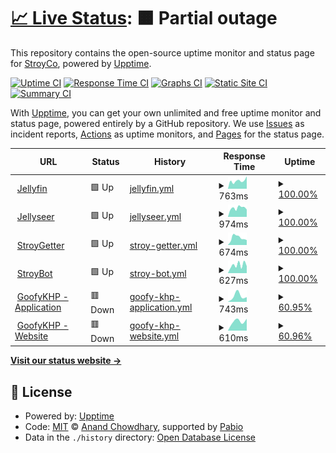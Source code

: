 # [📈 Live Status](https://StroyCo.github.io/stroy-up): <!--live status--> **🟧 Partial outage**

This repository contains the open-source uptime monitor and status page for [StroyCo](https://portfolio.stroyco.eu), powered by [Upptime](https://github.com/upptime/upptime).

[![Uptime CI](https://github.com/StroyCo/stroy-up/workflows/Uptime%20CI/badge.svg)](https://github.com/StroyCo/stroy-up/actions?query=workflow%3A%22Uptime+CI%22)
[![Response Time CI](https://github.com/StroyCo/stroy-up/workflows/Response%20Time%20CI/badge.svg)](https://github.com/StroyCo/stroy-up/actions?query=workflow%3A%22Response+Time+CI%22)
[![Graphs CI](https://github.com/StroyCo/stroy-up/workflows/Graphs%20CI/badge.svg)](https://github.com/StroyCo/stroy-up/actions?query=workflow%3A%22Graphs+CI%22)
[![Static Site CI](https://github.com/StroyCo/stroy-up/workflows/Static%20Site%20CI/badge.svg)](https://github.com/StroyCo/stroy-up/actions?query=workflow%3A%22Static+Site+CI%22)
[![Summary CI](https://github.com/StroyCo/stroy-up/workflows/Summary%20CI/badge.svg)](https://github.com/StroyCo/stroy-up/actions?query=workflow%3A%22Summary+CI%22)

With [Upptime](https://upptime.js.org), you can get your own unlimited and free uptime monitor and status page, powered entirely by a GitHub repository. We use [Issues](https://github.com/StroyCo/stroy-up/issues) as incident reports, [Actions](https://github.com/StroyCo/stroy-up/actions) as uptime monitors, and [Pages](https://StroyCo.github.io/stroy-up) for the status page.

<!--start: status pages-->
<!-- This summary is generated by Upptime (https://github.com/upptime/upptime) -->
<!-- Do not edit this manually, your changes will be overwritten -->
<!-- prettier-ignore -->
| URL | Status | History | Response Time | Uptime |
| --- | ------ | ------- | ------------- | ------ |
| <img alt="" src="https://icons.duckduckgo.com/ip3/jelly.stroyco.eu.ico" height="13"> [Jellyfin](https://jelly.stroyco.eu) | 🟩 Up | [jellyfin.yml](https://github.com/StroyCo/stroy-up/commits/HEAD/history/jellyfin.yml) | <details><summary><img alt="Response time graph" src="./graphs/jellyfin/response-time-week.png" height="20"> 763ms</summary><br><a href="https://StroyCo.github.io/stroy-up/history/jellyfin"><img alt="Response time 926" src="https://img.shields.io/endpoint?url=https%3A%2F%2Fraw.githubusercontent.com%2FStroyCo%2Fstroy-up%2FHEAD%2Fapi%2Fjellyfin%2Fresponse-time.json"></a><br><a href="https://StroyCo.github.io/stroy-up/history/jellyfin"><img alt="24-hour response time 1188" src="https://img.shields.io/endpoint?url=https%3A%2F%2Fraw.githubusercontent.com%2FStroyCo%2Fstroy-up%2FHEAD%2Fapi%2Fjellyfin%2Fresponse-time-day.json"></a><br><a href="https://StroyCo.github.io/stroy-up/history/jellyfin"><img alt="7-day response time 763" src="https://img.shields.io/endpoint?url=https%3A%2F%2Fraw.githubusercontent.com%2FStroyCo%2Fstroy-up%2FHEAD%2Fapi%2Fjellyfin%2Fresponse-time-week.json"></a><br><a href="https://StroyCo.github.io/stroy-up/history/jellyfin"><img alt="30-day response time 761" src="https://img.shields.io/endpoint?url=https%3A%2F%2Fraw.githubusercontent.com%2FStroyCo%2Fstroy-up%2FHEAD%2Fapi%2Fjellyfin%2Fresponse-time-month.json"></a><br><a href="https://StroyCo.github.io/stroy-up/history/jellyfin"><img alt="1-year response time 926" src="https://img.shields.io/endpoint?url=https%3A%2F%2Fraw.githubusercontent.com%2FStroyCo%2Fstroy-up%2FHEAD%2Fapi%2Fjellyfin%2Fresponse-time-year.json"></a></details> | <details><summary><a href="https://StroyCo.github.io/stroy-up/history/jellyfin">100.00%</a></summary><a href="https://StroyCo.github.io/stroy-up/history/jellyfin"><img alt="All-time uptime 99.89%" src="https://img.shields.io/endpoint?url=https%3A%2F%2Fraw.githubusercontent.com%2FStroyCo%2Fstroy-up%2FHEAD%2Fapi%2Fjellyfin%2Fuptime.json"></a><br><a href="https://StroyCo.github.io/stroy-up/history/jellyfin"><img alt="24-hour uptime 100.00%" src="https://img.shields.io/endpoint?url=https%3A%2F%2Fraw.githubusercontent.com%2FStroyCo%2Fstroy-up%2FHEAD%2Fapi%2Fjellyfin%2Fuptime-day.json"></a><br><a href="https://StroyCo.github.io/stroy-up/history/jellyfin"><img alt="7-day uptime 100.00%" src="https://img.shields.io/endpoint?url=https%3A%2F%2Fraw.githubusercontent.com%2FStroyCo%2Fstroy-up%2FHEAD%2Fapi%2Fjellyfin%2Fuptime-week.json"></a><br><a href="https://StroyCo.github.io/stroy-up/history/jellyfin"><img alt="30-day uptime 100.00%" src="https://img.shields.io/endpoint?url=https%3A%2F%2Fraw.githubusercontent.com%2FStroyCo%2Fstroy-up%2FHEAD%2Fapi%2Fjellyfin%2Fuptime-month.json"></a><br><a href="https://StroyCo.github.io/stroy-up/history/jellyfin"><img alt="1-year uptime 99.89%" src="https://img.shields.io/endpoint?url=https%3A%2F%2Fraw.githubusercontent.com%2FStroyCo%2Fstroy-up%2FHEAD%2Fapi%2Fjellyfin%2Fuptime-year.json"></a></details>
| <img alt="" src="https://icons.duckduckgo.com/ip3/jellyseerr.stroyco.eu.ico" height="13"> [Jellyseer](https://jellyseerr.stroyco.eu) | 🟩 Up | [jellyseer.yml](https://github.com/StroyCo/stroy-up/commits/HEAD/history/jellyseer.yml) | <details><summary><img alt="Response time graph" src="./graphs/jellyseer/response-time-week.png" height="20"> 974ms</summary><br><a href="https://StroyCo.github.io/stroy-up/history/jellyseer"><img alt="Response time 994" src="https://img.shields.io/endpoint?url=https%3A%2F%2Fraw.githubusercontent.com%2FStroyCo%2Fstroy-up%2FHEAD%2Fapi%2Fjellyseer%2Fresponse-time.json"></a><br><a href="https://StroyCo.github.io/stroy-up/history/jellyseer"><img alt="24-hour response time 800" src="https://img.shields.io/endpoint?url=https%3A%2F%2Fraw.githubusercontent.com%2FStroyCo%2Fstroy-up%2FHEAD%2Fapi%2Fjellyseer%2Fresponse-time-day.json"></a><br><a href="https://StroyCo.github.io/stroy-up/history/jellyseer"><img alt="7-day response time 974" src="https://img.shields.io/endpoint?url=https%3A%2F%2Fraw.githubusercontent.com%2FStroyCo%2Fstroy-up%2FHEAD%2Fapi%2Fjellyseer%2Fresponse-time-week.json"></a><br><a href="https://StroyCo.github.io/stroy-up/history/jellyseer"><img alt="30-day response time 986" src="https://img.shields.io/endpoint?url=https%3A%2F%2Fraw.githubusercontent.com%2FStroyCo%2Fstroy-up%2FHEAD%2Fapi%2Fjellyseer%2Fresponse-time-month.json"></a><br><a href="https://StroyCo.github.io/stroy-up/history/jellyseer"><img alt="1-year response time 994" src="https://img.shields.io/endpoint?url=https%3A%2F%2Fraw.githubusercontent.com%2FStroyCo%2Fstroy-up%2FHEAD%2Fapi%2Fjellyseer%2Fresponse-time-year.json"></a></details> | <details><summary><a href="https://StroyCo.github.io/stroy-up/history/jellyseer">100.00%</a></summary><a href="https://StroyCo.github.io/stroy-up/history/jellyseer"><img alt="All-time uptime 99.86%" src="https://img.shields.io/endpoint?url=https%3A%2F%2Fraw.githubusercontent.com%2FStroyCo%2Fstroy-up%2FHEAD%2Fapi%2Fjellyseer%2Fuptime.json"></a><br><a href="https://StroyCo.github.io/stroy-up/history/jellyseer"><img alt="24-hour uptime 100.00%" src="https://img.shields.io/endpoint?url=https%3A%2F%2Fraw.githubusercontent.com%2FStroyCo%2Fstroy-up%2FHEAD%2Fapi%2Fjellyseer%2Fuptime-day.json"></a><br><a href="https://StroyCo.github.io/stroy-up/history/jellyseer"><img alt="7-day uptime 100.00%" src="https://img.shields.io/endpoint?url=https%3A%2F%2Fraw.githubusercontent.com%2FStroyCo%2Fstroy-up%2FHEAD%2Fapi%2Fjellyseer%2Fuptime-week.json"></a><br><a href="https://StroyCo.github.io/stroy-up/history/jellyseer"><img alt="30-day uptime 100.00%" src="https://img.shields.io/endpoint?url=https%3A%2F%2Fraw.githubusercontent.com%2FStroyCo%2Fstroy-up%2FHEAD%2Fapi%2Fjellyseer%2Fuptime-month.json"></a><br><a href="https://StroyCo.github.io/stroy-up/history/jellyseer"><img alt="1-year uptime 99.86%" src="https://img.shields.io/endpoint?url=https%3A%2F%2Fraw.githubusercontent.com%2FStroyCo%2Fstroy-up%2FHEAD%2Fapi%2Fjellyseer%2Fuptime-year.json"></a></details>
| <img alt="" src="https://icons.duckduckgo.com/ip3/stroygetter.stroyco.eu.ico" height="13"> [StroyGetter](https://stroygetter.stroyco.eu) | 🟩 Up | [stroy-getter.yml](https://github.com/StroyCo/stroy-up/commits/HEAD/history/stroy-getter.yml) | <details><summary><img alt="Response time graph" src="./graphs/stroy-getter/response-time-week.png" height="20"> 674ms</summary><br><a href="https://StroyCo.github.io/stroy-up/history/stroy-getter"><img alt="Response time 720" src="https://img.shields.io/endpoint?url=https%3A%2F%2Fraw.githubusercontent.com%2FStroyCo%2Fstroy-up%2FHEAD%2Fapi%2Fstroy-getter%2Fresponse-time.json"></a><br><a href="https://StroyCo.github.io/stroy-up/history/stroy-getter"><img alt="24-hour response time 462" src="https://img.shields.io/endpoint?url=https%3A%2F%2Fraw.githubusercontent.com%2FStroyCo%2Fstroy-up%2FHEAD%2Fapi%2Fstroy-getter%2Fresponse-time-day.json"></a><br><a href="https://StroyCo.github.io/stroy-up/history/stroy-getter"><img alt="7-day response time 674" src="https://img.shields.io/endpoint?url=https%3A%2F%2Fraw.githubusercontent.com%2FStroyCo%2Fstroy-up%2FHEAD%2Fapi%2Fstroy-getter%2Fresponse-time-week.json"></a><br><a href="https://StroyCo.github.io/stroy-up/history/stroy-getter"><img alt="30-day response time 582" src="https://img.shields.io/endpoint?url=https%3A%2F%2Fraw.githubusercontent.com%2FStroyCo%2Fstroy-up%2FHEAD%2Fapi%2Fstroy-getter%2Fresponse-time-month.json"></a><br><a href="https://StroyCo.github.io/stroy-up/history/stroy-getter"><img alt="1-year response time 720" src="https://img.shields.io/endpoint?url=https%3A%2F%2Fraw.githubusercontent.com%2FStroyCo%2Fstroy-up%2FHEAD%2Fapi%2Fstroy-getter%2Fresponse-time-year.json"></a></details> | <details><summary><a href="https://StroyCo.github.io/stroy-up/history/stroy-getter">100.00%</a></summary><a href="https://StroyCo.github.io/stroy-up/history/stroy-getter"><img alt="All-time uptime 98.87%" src="https://img.shields.io/endpoint?url=https%3A%2F%2Fraw.githubusercontent.com%2FStroyCo%2Fstroy-up%2FHEAD%2Fapi%2Fstroy-getter%2Fuptime.json"></a><br><a href="https://StroyCo.github.io/stroy-up/history/stroy-getter"><img alt="24-hour uptime 100.00%" src="https://img.shields.io/endpoint?url=https%3A%2F%2Fraw.githubusercontent.com%2FStroyCo%2Fstroy-up%2FHEAD%2Fapi%2Fstroy-getter%2Fuptime-day.json"></a><br><a href="https://StroyCo.github.io/stroy-up/history/stroy-getter"><img alt="7-day uptime 100.00%" src="https://img.shields.io/endpoint?url=https%3A%2F%2Fraw.githubusercontent.com%2FStroyCo%2Fstroy-up%2FHEAD%2Fapi%2Fstroy-getter%2Fuptime-week.json"></a><br><a href="https://StroyCo.github.io/stroy-up/history/stroy-getter"><img alt="30-day uptime 100.00%" src="https://img.shields.io/endpoint?url=https%3A%2F%2Fraw.githubusercontent.com%2FStroyCo%2Fstroy-up%2FHEAD%2Fapi%2Fstroy-getter%2Fuptime-month.json"></a><br><a href="https://StroyCo.github.io/stroy-up/history/stroy-getter"><img alt="1-year uptime 98.87%" src="https://img.shields.io/endpoint?url=https%3A%2F%2Fraw.githubusercontent.com%2FStroyCo%2Fstroy-up%2FHEAD%2Fapi%2Fstroy-getter%2Fuptime-year.json"></a></details>
| <img alt="" src="https://icons.duckduckgo.com/ip3/stroybot.stroyco.eu.ico" height="13"> [StroyBot](https://stroybot.stroyco.eu) | 🟩 Up | [stroy-bot.yml](https://github.com/StroyCo/stroy-up/commits/HEAD/history/stroy-bot.yml) | <details><summary><img alt="Response time graph" src="./graphs/stroy-bot/response-time-week.png" height="20"> 627ms</summary><br><a href="https://StroyCo.github.io/stroy-up/history/stroy-bot"><img alt="Response time 703" src="https://img.shields.io/endpoint?url=https%3A%2F%2Fraw.githubusercontent.com%2FStroyCo%2Fstroy-up%2FHEAD%2Fapi%2Fstroy-bot%2Fresponse-time.json"></a><br><a href="https://StroyCo.github.io/stroy-up/history/stroy-bot"><img alt="24-hour response time 543" src="https://img.shields.io/endpoint?url=https%3A%2F%2Fraw.githubusercontent.com%2FStroyCo%2Fstroy-up%2FHEAD%2Fapi%2Fstroy-bot%2Fresponse-time-day.json"></a><br><a href="https://StroyCo.github.io/stroy-up/history/stroy-bot"><img alt="7-day response time 627" src="https://img.shields.io/endpoint?url=https%3A%2F%2Fraw.githubusercontent.com%2FStroyCo%2Fstroy-up%2FHEAD%2Fapi%2Fstroy-bot%2Fresponse-time-week.json"></a><br><a href="https://StroyCo.github.io/stroy-up/history/stroy-bot"><img alt="30-day response time 553" src="https://img.shields.io/endpoint?url=https%3A%2F%2Fraw.githubusercontent.com%2FStroyCo%2Fstroy-up%2FHEAD%2Fapi%2Fstroy-bot%2Fresponse-time-month.json"></a><br><a href="https://StroyCo.github.io/stroy-up/history/stroy-bot"><img alt="1-year response time 703" src="https://img.shields.io/endpoint?url=https%3A%2F%2Fraw.githubusercontent.com%2FStroyCo%2Fstroy-up%2FHEAD%2Fapi%2Fstroy-bot%2Fresponse-time-year.json"></a></details> | <details><summary><a href="https://StroyCo.github.io/stroy-up/history/stroy-bot">100.00%</a></summary><a href="https://StroyCo.github.io/stroy-up/history/stroy-bot"><img alt="All-time uptime 99.98%" src="https://img.shields.io/endpoint?url=https%3A%2F%2Fraw.githubusercontent.com%2FStroyCo%2Fstroy-up%2FHEAD%2Fapi%2Fstroy-bot%2Fuptime.json"></a><br><a href="https://StroyCo.github.io/stroy-up/history/stroy-bot"><img alt="24-hour uptime 100.00%" src="https://img.shields.io/endpoint?url=https%3A%2F%2Fraw.githubusercontent.com%2FStroyCo%2Fstroy-up%2FHEAD%2Fapi%2Fstroy-bot%2Fuptime-day.json"></a><br><a href="https://StroyCo.github.io/stroy-up/history/stroy-bot"><img alt="7-day uptime 100.00%" src="https://img.shields.io/endpoint?url=https%3A%2F%2Fraw.githubusercontent.com%2FStroyCo%2Fstroy-up%2FHEAD%2Fapi%2Fstroy-bot%2Fuptime-week.json"></a><br><a href="https://StroyCo.github.io/stroy-up/history/stroy-bot"><img alt="30-day uptime 100.00%" src="https://img.shields.io/endpoint?url=https%3A%2F%2Fraw.githubusercontent.com%2FStroyCo%2Fstroy-up%2FHEAD%2Fapi%2Fstroy-bot%2Fuptime-month.json"></a><br><a href="https://StroyCo.github.io/stroy-up/history/stroy-bot"><img alt="1-year uptime 99.98%" src="https://img.shields.io/endpoint?url=https%3A%2F%2Fraw.githubusercontent.com%2FStroyCo%2Fstroy-up%2FHEAD%2Fapi%2Fstroy-bot%2Fuptime-year.json"></a></details>
| <img alt="" src="https://icons.duckduckgo.com/ip3/app.goofykhp.fr.ico" height="13"> [GoofyKHP - Application](https://app.goofykhp.fr/) | 🟥 Down | [goofy-khp-application.yml](https://github.com/StroyCo/stroy-up/commits/HEAD/history/goofy-khp-application.yml) | <details><summary><img alt="Response time graph" src="./graphs/goofy-khp-application/response-time-week.png" height="20"> 743ms</summary><br><a href="https://StroyCo.github.io/stroy-up/history/goofy-khp-application"><img alt="Response time 572" src="https://img.shields.io/endpoint?url=https%3A%2F%2Fraw.githubusercontent.com%2FStroyCo%2Fstroy-up%2FHEAD%2Fapi%2Fgoofy-khp-application%2Fresponse-time.json"></a><br><a href="https://StroyCo.github.io/stroy-up/history/goofy-khp-application"><img alt="24-hour response time 0" src="https://img.shields.io/endpoint?url=https%3A%2F%2Fraw.githubusercontent.com%2FStroyCo%2Fstroy-up%2FHEAD%2Fapi%2Fgoofy-khp-application%2Fresponse-time-day.json"></a><br><a href="https://StroyCo.github.io/stroy-up/history/goofy-khp-application"><img alt="7-day response time 743" src="https://img.shields.io/endpoint?url=https%3A%2F%2Fraw.githubusercontent.com%2FStroyCo%2Fstroy-up%2FHEAD%2Fapi%2Fgoofy-khp-application%2Fresponse-time-week.json"></a><br><a href="https://StroyCo.github.io/stroy-up/history/goofy-khp-application"><img alt="30-day response time 572" src="https://img.shields.io/endpoint?url=https%3A%2F%2Fraw.githubusercontent.com%2FStroyCo%2Fstroy-up%2FHEAD%2Fapi%2Fgoofy-khp-application%2Fresponse-time-month.json"></a><br><a href="https://StroyCo.github.io/stroy-up/history/goofy-khp-application"><img alt="1-year response time 572" src="https://img.shields.io/endpoint?url=https%3A%2F%2Fraw.githubusercontent.com%2FStroyCo%2Fstroy-up%2FHEAD%2Fapi%2Fgoofy-khp-application%2Fresponse-time-year.json"></a></details> | <details><summary><a href="https://StroyCo.github.io/stroy-up/history/goofy-khp-application">60.95%</a></summary><a href="https://StroyCo.github.io/stroy-up/history/goofy-khp-application"><img alt="All-time uptime 84.88%" src="https://img.shields.io/endpoint?url=https%3A%2F%2Fraw.githubusercontent.com%2FStroyCo%2Fstroy-up%2FHEAD%2Fapi%2Fgoofy-khp-application%2Fuptime.json"></a><br><a href="https://StroyCo.github.io/stroy-up/history/goofy-khp-application"><img alt="24-hour uptime 0.00%" src="https://img.shields.io/endpoint?url=https%3A%2F%2Fraw.githubusercontent.com%2FStroyCo%2Fstroy-up%2FHEAD%2Fapi%2Fgoofy-khp-application%2Fuptime-day.json"></a><br><a href="https://StroyCo.github.io/stroy-up/history/goofy-khp-application"><img alt="7-day uptime 60.95%" src="https://img.shields.io/endpoint?url=https%3A%2F%2Fraw.githubusercontent.com%2FStroyCo%2Fstroy-up%2FHEAD%2Fapi%2Fgoofy-khp-application%2Fuptime-week.json"></a><br><a href="https://StroyCo.github.io/stroy-up/history/goofy-khp-application"><img alt="30-day uptime 84.88%" src="https://img.shields.io/endpoint?url=https%3A%2F%2Fraw.githubusercontent.com%2FStroyCo%2Fstroy-up%2FHEAD%2Fapi%2Fgoofy-khp-application%2Fuptime-month.json"></a><br><a href="https://StroyCo.github.io/stroy-up/history/goofy-khp-application"><img alt="1-year uptime 84.88%" src="https://img.shields.io/endpoint?url=https%3A%2F%2Fraw.githubusercontent.com%2FStroyCo%2Fstroy-up%2FHEAD%2Fapi%2Fgoofy-khp-application%2Fuptime-year.json"></a></details>
| <img alt="" src="https://icons.duckduckgo.com/ip3/dash.goofykhp.fr.ico" height="13"> [GoofyKHP - Website](https://dash.goofykhp.fr/) | 🟥 Down | [goofy-khp-website.yml](https://github.com/StroyCo/stroy-up/commits/HEAD/history/goofy-khp-website.yml) | <details><summary><img alt="Response time graph" src="./graphs/goofy-khp-website/response-time-week.png" height="20"> 610ms</summary><br><a href="https://StroyCo.github.io/stroy-up/history/goofy-khp-website"><img alt="Response time 669" src="https://img.shields.io/endpoint?url=https%3A%2F%2Fraw.githubusercontent.com%2FStroyCo%2Fstroy-up%2FHEAD%2Fapi%2Fgoofy-khp-website%2Fresponse-time.json"></a><br><a href="https://StroyCo.github.io/stroy-up/history/goofy-khp-website"><img alt="24-hour response time 0" src="https://img.shields.io/endpoint?url=https%3A%2F%2Fraw.githubusercontent.com%2FStroyCo%2Fstroy-up%2FHEAD%2Fapi%2Fgoofy-khp-website%2Fresponse-time-day.json"></a><br><a href="https://StroyCo.github.io/stroy-up/history/goofy-khp-website"><img alt="7-day response time 610" src="https://img.shields.io/endpoint?url=https%3A%2F%2Fraw.githubusercontent.com%2FStroyCo%2Fstroy-up%2FHEAD%2Fapi%2Fgoofy-khp-website%2Fresponse-time-week.json"></a><br><a href="https://StroyCo.github.io/stroy-up/history/goofy-khp-website"><img alt="30-day response time 669" src="https://img.shields.io/endpoint?url=https%3A%2F%2Fraw.githubusercontent.com%2FStroyCo%2Fstroy-up%2FHEAD%2Fapi%2Fgoofy-khp-website%2Fresponse-time-month.json"></a><br><a href="https://StroyCo.github.io/stroy-up/history/goofy-khp-website"><img alt="1-year response time 669" src="https://img.shields.io/endpoint?url=https%3A%2F%2Fraw.githubusercontent.com%2FStroyCo%2Fstroy-up%2FHEAD%2Fapi%2Fgoofy-khp-website%2Fresponse-time-year.json"></a></details> | <details><summary><a href="https://StroyCo.github.io/stroy-up/history/goofy-khp-website">60.96%</a></summary><a href="https://StroyCo.github.io/stroy-up/history/goofy-khp-website"><img alt="All-time uptime 84.88%" src="https://img.shields.io/endpoint?url=https%3A%2F%2Fraw.githubusercontent.com%2FStroyCo%2Fstroy-up%2FHEAD%2Fapi%2Fgoofy-khp-website%2Fuptime.json"></a><br><a href="https://StroyCo.github.io/stroy-up/history/goofy-khp-website"><img alt="24-hour uptime 0.00%" src="https://img.shields.io/endpoint?url=https%3A%2F%2Fraw.githubusercontent.com%2FStroyCo%2Fstroy-up%2FHEAD%2Fapi%2Fgoofy-khp-website%2Fuptime-day.json"></a><br><a href="https://StroyCo.github.io/stroy-up/history/goofy-khp-website"><img alt="7-day uptime 60.96%" src="https://img.shields.io/endpoint?url=https%3A%2F%2Fraw.githubusercontent.com%2FStroyCo%2Fstroy-up%2FHEAD%2Fapi%2Fgoofy-khp-website%2Fuptime-week.json"></a><br><a href="https://StroyCo.github.io/stroy-up/history/goofy-khp-website"><img alt="30-day uptime 84.88%" src="https://img.shields.io/endpoint?url=https%3A%2F%2Fraw.githubusercontent.com%2FStroyCo%2Fstroy-up%2FHEAD%2Fapi%2Fgoofy-khp-website%2Fuptime-month.json"></a><br><a href="https://StroyCo.github.io/stroy-up/history/goofy-khp-website"><img alt="1-year uptime 84.88%" src="https://img.shields.io/endpoint?url=https%3A%2F%2Fraw.githubusercontent.com%2FStroyCo%2Fstroy-up%2FHEAD%2Fapi%2Fgoofy-khp-website%2Fuptime-year.json"></a></details>

<!--end: status pages-->

[**Visit our status website →**](https://StroyCo.github.io/stroy-up)

## 📄 License

- Powered by: [Upptime](https://github.com/upptime/upptime)
- Code: [MIT](./LICENSE) © [Anand Chowdhary](https://anandchowdhary.com), supported by [Pabio](https://pabio.com)
- Data in the `./history` directory: [Open Database License](https://opendatacommons.org/licenses/odbl/1-0/)
